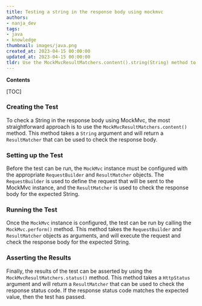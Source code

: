 ```yaml
---
title: Testing a string in the response body using mockmvc
authors:
- nanja_dev
tags:
- java
- knowledge
thumbnail: images/java.png
created_at: 2023-04-15 00:00:00
updated_at: 2023-04-15 00:00:00
tldr: Use the MockMvcResultMatchers.content().string(String) method to check if the response body contains the specified String.
---
```


**Contents**

[TOC]

### Creating the Test

To check a String in the response body using MockMvc, the most straightforward approach is to use the `MockMvcResultMatchers.content()` method. This method takes a `String` argument and will return a `ResultMatcher` that can be used to check the response body.

### Setting up the Test

Before the test can be run, the `MockMvc` instance must be configured with the appropriate `RequestBuilder` and `ResultMatcher` objects. The `RequestBuilder` is used to define the request that will be sent to the MockMvc instance, and the `ResultMatcher` is used to check the response body for the expected String.

### Running the Test

Once the `MockMvc` instance is configured, the test can be run by calling the `MockMvc.perform()` method. This method takes the `RequestBuilder` and `ResultMatcher` objects as arguments, and will execute the request and check the response body for the expected String.

### Asserting the Results

Finally, the results of the test can be asserted by using the `MockMvcResultMatchers.status()` method. This method takes a `HttpStatus` argument and will return a `ResultMatcher` that can be used to check the response status code. If the response status code matches the expected value, then the test has passed.
